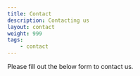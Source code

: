 ```yaml
---
title: Contact
description: Contacting us
layout: contact
weight: 999
tags:
    - contact
---
```


Please fill out the below form to contact us.
